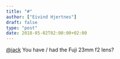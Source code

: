 ```yaml
---
title: "#"
author: ["Eivind Hjertnes"]
draft: false
type: "post"
date: 2018-05-02T02:00:00+02:00
---
```


[@jack](<https://micro.blog/jack>) You have / had the Fuji 23mm f2 lens?
